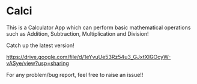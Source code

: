 # Calci
This is a Calculator App which can perform basic mathematical operations such as Addition, Subtraction, Multiplication and Division!

Catch up the latest version!

https://drive.google.com/file/d/1eYvuUe53Rz54u3_GJxtXIGOcyW-vASye/view?usp=sharing

For any problem/bug report, feel free to raise an issue!!
